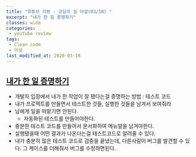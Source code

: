 ```yaml
---
title: "유튜브 리뷰 - 코딩의 실 아샬(03/18) "
excerpt: "내가 한 일 증명하기"
classes: wide
categories:
 - youtube review
tags:
 - Clean code
 - 아샬
last_modified_at: 2020-03-18
---
```




## [내가 한 일 증명하기](https://youtu.be/wd8OmjB_eUI)

* 개발자 입장에서 내가 한 작업이 잘 됐다는걸 증명하는 방법 : 테스트 코드
* 내가 프로젝트를 만들면서 테스트한 것들, 실행한 것들을 남겨서 보여줘라
* 남에게 일을 떠맡기면 안된다. 
  * 자동화된 테스트를 만들어야한다.
* 충분한 테스트 코드를 만들어서 문서화하여 메뉴얼을 남겨야한다. 
* 실행됐을때 어떤 결과가 나온다는걸 테스트코드로 알려줄 수 있다.
* 내가 충분히 많은 테스트 코드로 검증을 끝냈는데, 다른사람이 버그를 발견할 수 있다. 그 케이스를 더해줘서 버그를 수정하면된다. 

